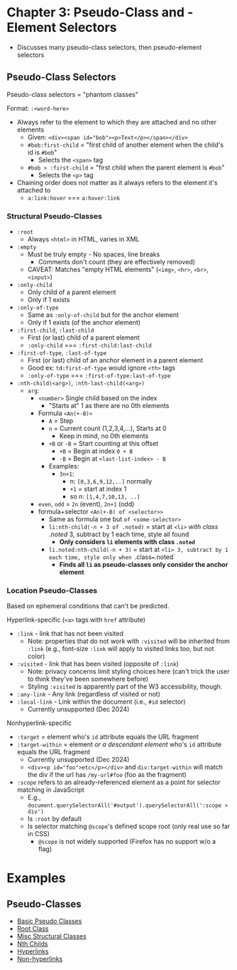 # Chapter 3: Pseudo-Class and -Element Selectors

-   Discusses many pseudo-class selectors, then pseudo-element selectors

## Pseudo-Class Selectors

Pseudo-class selectors = "phantom classes"

Format: `:<word-here>`

-   Always refer to the element to which they are attached and no other elements
    -   Given: `<div><span id="bob"><p>Text</p></span></div>`
    -   `#bob:first-child` = "first child of another element when the child's id is `#bob`"
        -   Selects the `<span>` tag
    -   `#bob > :first-child` = "first child when the parent element is `#bob`"
        -   Selects the `<p>` tag
-   Chaining order does not matter as it always refers to the element it's attached to
    -   `a:link:hover` === `a:hover:link`

### Structural Pseudo-Classes

-   `:root`
    -   Always `<html>` in HTML, varies in XML
-   `:empty`
    -   Must be truly empty - No spaces, line breaks
        -   Comments don't count (they are effectively removed)
    -   CAVEAT: Matches "empty HTML elements" (`<img>`, `<hr>`, `<br>`, `<input>`)
-   `:only-child`
    -   Only child of a parent element
    -   Only if 1 exists
-   `:only-of-type`
    -   Same as `:only-of-child` but for the anchor element
    -   Only if 1 exists (of the anchor element)
-   `:first-child`, `:last-child`
    -   First (or last) child of a parent element
    -   `:only-child` === `:first-child:last-child`
-   `:first-of-type`, `:last-of-type`
    -   First (or last) child of an anchor element in a parent element
    -   Good ex: `td:first-of-type` would ignore `<th>` tags
    -   `:only-of-type` === `:first-of-type:last-of-type`
-   `:nth-child(<arg>)`, `:nth-last-child(<arg>)`
    -   `arg`:
        -   `<number>` Single child based on the index
            -   "Starts at" 1 as there are no 0th elements
        -   Formula `<An(+-B)>`
            -   `A` = Step
            -   `n` = Current count (1,2,3,4,...), Starts at 0
                -   Keep in mind, no 0th elements
            -   `+B` or `-B` = Start counting at this offset
                -   `+B` = Begin at index `0 + B`
                -   `-B` = Begin at `<last-list-index> - B`
            -   Examples:
                -   `3n+1`:
                    -   n: `[0,3,6,9,12,..]` normally
                    -   `+1` = start at index 1
                    -   so n: `[1,4,7,10,13, ..]`
        -   `even`, `odd` = `2n` (event), `2n+1` (odd)
        -   formula+selector `<An(+-B) of <selector>>`
            -   Same as formula one but `of <some-selector>`
            -   `li:nth-child(-n + 3 of .noted)` = start at `<li>` _with class .noted_ 3, subtract by 1 each time, style all found
                -   **Only considers `li` elements with class `.noted`**
            -   `li.noted:nth-child(-n + 3)` = start at `<li> 3, subtract by 1 each time, style only when `.class`=`.noted`
                -   **Finds all `li` as pseudo-classes only consider the anchor element**

### Location Pseudo-Classes

Based on ephemeral conditions that can't be predicted.

Hyperlink-specific (`<a>` tags with `href` attribute)

-   `:link` - link that has not been visited
    -   Note: properties that do not work with `:visited` will be inherited from `:link` (e.g., font-size `:link` will apply to visited links too, but not color)
-   `:visited` - link that has been visited (opposite of `:link`)
    -   Note: privacy concerns limit styling choices here (can't trick the user to think they've been somewhere before)
    -   Styling `:visited` is apparently part of the W3 accessibility, though.
-   `:any-link` - Any link (regardless of visited or not)
-   `:local-link` - Link within the document (i.e., `#id` selector)
    -   Currently unsupported (Dec 2024)

Nonhyperlink-specific

-   `:target` = element who's `id` attribute equals the URL fragment
-   `:target-within` = element _or a descendant element_ who's `id` attribute equals the URL fragment
    -   Currently unsupported (Dec 2024)
    -   `<div><p id="foo">etc</p></div>` and `div:target-within` will match the div if the url has `/my-url#foo` (foo as the fragment)
-   `:scope` refers to an already-referenced element as a point for selector matching in JavaScript
    -   E.g., `document.querySelectorAll('#output').querySelectorAll(':scope > div')`
    -   Is `:root` by default
    -   Is selector matching `@scope`'s defined scope root (only real use so far in CSS)
        -   `@scope` is not widely supported (Firefox has no support w/o a flag)

# Examples

## Pseudo-Classes

-   [Basic Pseudo Classes](./examples/pseudo-classes.html)
-   [Root Class](./examples/root-class.html)
-   [Misc Structural Classes](./examples/structural-classes.html)
-   [Nth Childs](./examples/nth-child.html)
-   [Hyperlinks](./examples/hyperlink-pseudo-classes.html)
-   [Non-hyperlinks](./examples/nonhyperlink-pseudo-classes.html)

